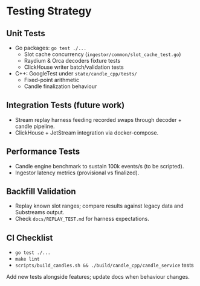 # Testing Strategy

## Unit Tests
- Go packages: `go test ./...`
  - Slot cache concurrency (`ingestor/common/slot_cache_test.go`)
  - Raydium & Orca decoders fixture tests
  - ClickHouse writer batch/validation tests
- C++: GoogleTest under `state/candle_cpp/tests/`
  - Fixed-point arithmetic
  - Candle finalization behaviour

## Integration Tests (future work)
- Stream replay harness feeding recorded swaps through decoder + candle pipeline.
- ClickHouse + JetStream integration via docker-compose.

## Performance Tests
- Candle engine benchmark to sustain 100k events/s (to be scripted).
- Ingestor latency metrics (provisional vs finalized).

## Backfill Validation
- Replay known slot ranges; compare results against legacy data and Substreams output.
- Check `docs/REPLAY_TEST.md` for harness expectations.

## CI Checklist
- `go test ./...`
- `make lint`
- `scripts/build_candles.sh && ./build/candle_cpp/candle_service` tests

Add new tests alongside features; update docs when behaviour changes.

